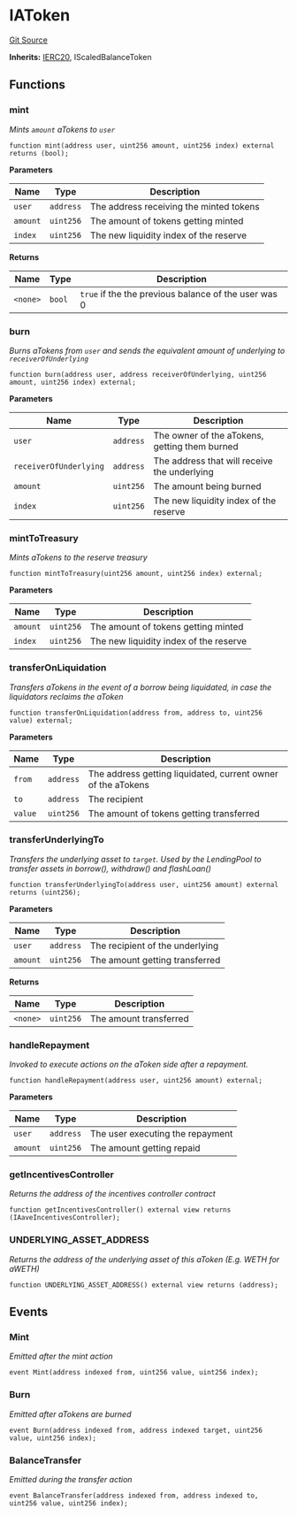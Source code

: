 # IAToken
[Git Source](https://github.com/larrythecucumber321/protocol/blob/aabf2c9d4120808940fb3be9193cb66ea71ac351/contracts/plugins/assets/aave/IAToken.sol)

**Inherits:**
[IERC20](/tools/docgen/src/contracts/plugins/mocks/vendor/EasyAuction.sol/interface.IERC20.md), IScaledBalanceToken


## Functions
### mint

*Mints `amount` aTokens to `user`*


```solidity
function mint(address user, uint256 amount, uint256 index) external returns (bool);
```
**Parameters**

|Name|Type|Description|
|----|----|-----------|
|`user`|`address`|The address receiving the minted tokens|
|`amount`|`uint256`|The amount of tokens getting minted|
|`index`|`uint256`|The new liquidity index of the reserve|

**Returns**

|Name|Type|Description|
|----|----|-----------|
|`<none>`|`bool`|`true` if the the previous balance of the user was 0|


### burn

*Burns aTokens from `user` and sends the equivalent amount of underlying to `receiverOfUnderlying`*


```solidity
function burn(address user, address receiverOfUnderlying, uint256 amount, uint256 index) external;
```
**Parameters**

|Name|Type|Description|
|----|----|-----------|
|`user`|`address`|The owner of the aTokens, getting them burned|
|`receiverOfUnderlying`|`address`|The address that will receive the underlying|
|`amount`|`uint256`|The amount being burned|
|`index`|`uint256`|The new liquidity index of the reserve|


### mintToTreasury

*Mints aTokens to the reserve treasury*


```solidity
function mintToTreasury(uint256 amount, uint256 index) external;
```
**Parameters**

|Name|Type|Description|
|----|----|-----------|
|`amount`|`uint256`|The amount of tokens getting minted|
|`index`|`uint256`|The new liquidity index of the reserve|


### transferOnLiquidation

*Transfers aTokens in the event of a borrow being liquidated, in case the liquidators reclaims the aToken*


```solidity
function transferOnLiquidation(address from, address to, uint256 value) external;
```
**Parameters**

|Name|Type|Description|
|----|----|-----------|
|`from`|`address`|The address getting liquidated, current owner of the aTokens|
|`to`|`address`|The recipient|
|`value`|`uint256`|The amount of tokens getting transferred|


### transferUnderlyingTo

*Transfers the underlying asset to `target`. Used by the LendingPool to transfer
assets in borrow(), withdraw() and flashLoan()*


```solidity
function transferUnderlyingTo(address user, uint256 amount) external returns (uint256);
```
**Parameters**

|Name|Type|Description|
|----|----|-----------|
|`user`|`address`|The recipient of the underlying|
|`amount`|`uint256`|The amount getting transferred|

**Returns**

|Name|Type|Description|
|----|----|-----------|
|`<none>`|`uint256`|The amount transferred|


### handleRepayment

*Invoked to execute actions on the aToken side after a repayment.*


```solidity
function handleRepayment(address user, uint256 amount) external;
```
**Parameters**

|Name|Type|Description|
|----|----|-----------|
|`user`|`address`|The user executing the repayment|
|`amount`|`uint256`|The amount getting repaid|


### getIncentivesController

*Returns the address of the incentives controller contract*


```solidity
function getIncentivesController() external view returns (IAaveIncentivesController);
```

### UNDERLYING_ASSET_ADDRESS

*Returns the address of the underlying asset of this aToken (E.g. WETH for aWETH)*


```solidity
function UNDERLYING_ASSET_ADDRESS() external view returns (address);
```

## Events
### Mint
*Emitted after the mint action*


```solidity
event Mint(address indexed from, uint256 value, uint256 index);
```

### Burn
*Emitted after aTokens are burned*


```solidity
event Burn(address indexed from, address indexed target, uint256 value, uint256 index);
```

### BalanceTransfer
*Emitted during the transfer action*


```solidity
event BalanceTransfer(address indexed from, address indexed to, uint256 value, uint256 index);
```

